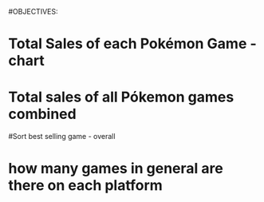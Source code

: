 #OBJECTIVES:
# Total Sales of each Pokémon Game - chart
# Total sales of all Pókemon games combined
#Sort best selling game - overall
# how many games in general are there on each platform
